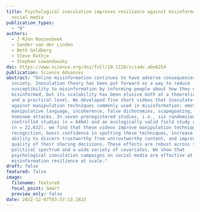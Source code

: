 ```yaml
---
title: Psychological inoculation improves resilience against misinformation on
  social media
publication_types:
  - "0"
authors:
  - J RJon Roozenbeek
  - Sander van der Linden
  - Beth Goldberg
  - Steve Rathje
  - Stephan Lewandowsky
doi: https://www.science.org/doi/full/10.1126/sciadv.abo6254
publication: Science Advances
abstract: "Online misinformation continues to have adverse consequences for
  society. Inoculation theory has been put forward as a way to reduce
  susceptibility to misinformation by informing people about how they might be
  misinformed, but its scalability has been elusive both at a theoretical level
  and a practical level. We developed five short videos that inoculate people
  against manipulation techniques commonly used in misinformation: emotionally
  manipulative language, incoherence, false dichotomies, scapegoating, and ad
  hominem attacks. In seven preregistered studies, i.e., six randomized
  controlled studies (n = 6464) and an ecologically valid field study on YouTube
  (n = 22,632), we find that these videos improve manipulation technique
  recognition, boost confidence in spotting these techniques, increase people’s
  ability to discern trustworthy from untrustworthy content, and improve the
  quality of their sharing decisions. These effects are robust across the
  political spectrum and a wide variety of covariates. We show that
  psychological inoculation campaigns on social media are effective at improving
  misinformation resilience at scale."
draft: false
featured: false
image:
  filename: featured
  focal_point: Smart
  preview_only: false
date: 2022-12-07T03:57:13.182Z
---
```

